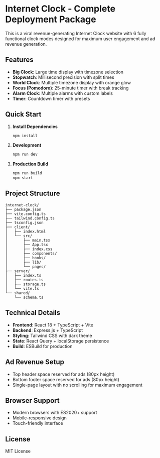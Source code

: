 # Internet Clock - Complete Deployment Package

This is a viral revenue-generating Internet Clock website with 6 fully functional clock modes designed for maximum user engagement and ad revenue generation.

## Features
- **Big Clock**: Large time display with timezone selection
- **Stopwatch**: Millisecond precision with split times
- **World Clock**: Multiple timezone display with orange glow
- **Focus (Pomodoro)**: 25-minute timer with break tracking
- **Alarm Clock**: Multiple alarms with custom labels
- **Timer**: Countdown timer with presets

## Quick Start

1. **Install Dependencies**
   ```bash
   npm install
   ```

2. **Development**
   ```bash
   npm run dev
   ```

3. **Production Build**
   ```bash
   npm run build
   npm start
   ```

## Project Structure
```
internet-clock/
├── package.json
├── vite.config.ts
├── tailwind.config.ts
├── tsconfig.json
├── client/
│   ├── index.html
│   └── src/
│       ├── main.tsx
│       ├── App.tsx
│       ├── index.css
│       ├── components/
│       ├── hooks/
│       ├── lib/
│       └── pages/
├── server/
│   ├── index.ts
│   ├── routes.ts
│   ├── storage.ts
│   └── vite.ts
└── shared/
    └── schema.ts
```

## Technical Details
- **Frontend**: React 18 + TypeScript + Vite
- **Backend**: Express.js + TypeScript
- **Styling**: Tailwind CSS with dark theme
- **State**: React Query + localStorage persistence
- **Build**: ESBuild for production

## Ad Revenue Setup
- Top header space reserved for ads (80px height)
- Bottom footer space reserved for ads (80px height)
- Single-page layout with no scrolling for maximum engagement

## Browser Support
- Modern browsers with ES2020+ support
- Mobile-responsive design
- Touch-friendly interface

## License
MIT License